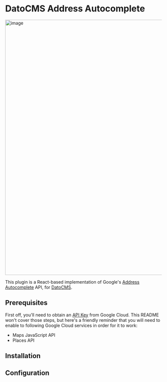 # DatoCMS Address Autocomplete

<img width="822" alt="image" src="https://user-images.githubusercontent.com/127895784/229308757-078ca542-ff04-4e2f-a68f-d631c9b5c108.png">

This plugin is a React-based implementation of Google's [Address Autocomplete](https://developers.google.com/maps/documentation/javascript/place-autocomplete) API, for [DatoCMS](https://www.datocms.com/).

## Prerequisites

First off, you'll need to obtain an [API Key](https://developers.google.com/maps/documentation/javascript/get-api-key) from Google Cloud. This README won't cover those steps, but here's a friendly reminder that you will need to enable to following Google Cloud services in order for it to work:

- Maps JavaScript API
- Places API

## Installation

## Configuration
